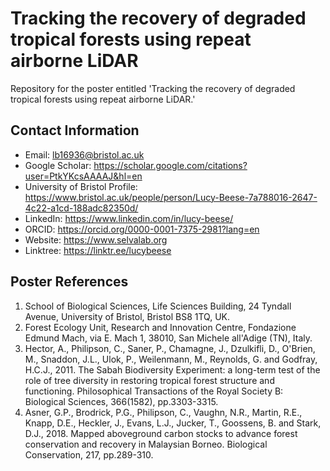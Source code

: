 # Tracking the recovery of degraded tropical forests using repeat airborne LiDAR
Repository for the poster entitled 'Tracking the recovery of degraded tropical forests using repeat airborne LiDAR.'

## Contact Information
- Email: lb16936@bristol.ac.uk
- Google Scholar: https://scholar.google.com/citations?user=PtkYKcsAAAAJ&hl=en
- University of Bristol Profile: https://www.bristol.ac.uk/people/person/Lucy-Beese-7a788016-2647-4c22-a1cd-188adc82350d/
- LinkedIn: https://www.linkedin.com/in/lucy-beese/
- ORCID: https://orcid.org/0000-0001-7375-2981?lang=en
- Website: https://www.selvalab.org
- Linktree: https://linktr.ee/lucybeese

## Poster References

1. School of Biological Sciences, Life Sciences Building, 24 Tyndall Avenue, University of Bristol, Bristol BS8 1TQ, UK.
2. Forest Ecology Unit, Research and Innovation Centre, Fondazione Edmund Mach, via E. Mach 1, 38010, San Michele all'Adige (TN),
Italy.
3. Hector, A., Philipson, C., Saner, P., Chamagne, J., Dzulkifli, D., O'Brien, M., Snaddon, J.L., Ulok, P., Weilenmann, M., Reynolds, G. and Godfray, H.C.J., 2011. The Sabah Biodiversity Experiment: a long-term test of the role of tree diversity in restoring tropical forest structure and functioning. Philosophical Transactions of the Royal Society B: Biological Sciences, 366(1582), pp.3303-3315.
4. Asner, G.P., Brodrick, P.G., Philipson, C., Vaughn, N.R., Martin, R.E., Knapp, D.E., Heckler, J., Evans, L.J., Jucker, T., Goossens, B. and Stark, D.J., 2018. Mapped aboveground carbon stocks to advance forest conservation and recovery in Malaysian Borneo. Biological Conservation, 217, pp.289-310.
